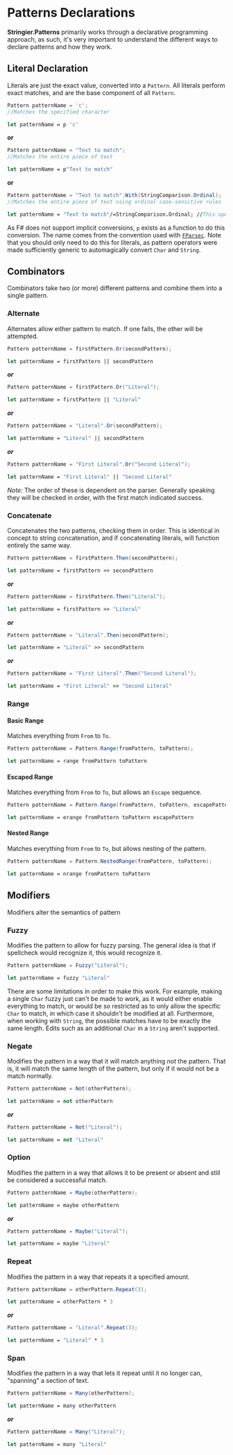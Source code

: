 ﻿# Patterns Declarations

**Stringier.Patterns** primarily works through a declarative programming approach, as such, it's very important to understand the different ways to declare patterns and how they work.

## Literal Declaration

Literals are just the exact value, converted into a `Pattern`. All literals perform exact matches, and are the base component of all `Pattern`.

~~~~csharp
Pattern patternName = 'c';
//Matches the specified character
~~~~
~~~~fsharp
let patternName = p 'c'
~~~~
**or**
~~~~csharp
Pattern patternName = "Text to match";
//Matches the entire piece of text
~~~~
~~~~fsharp
let patternName = p"Text to match"
~~~~
**or**
~~~~csharp
Pattern patternName = "Text to match".With(StringComparison.Ordinal);
//Matches the entire piece of text using ordinal case-sensitive rules
~~~~
~~~~fsharp
let patternName = "Text to match"/=StringComparison.Ordinal; //This operator is weird looking. It was chosen just because of its precedence and nothing more
~~~~

As F# does not support implicit conversions, `p` exists as a function to do this conversion. The name comes from the convention used with [`FParsec`](http://www.quanttec.com/fparsec/). Note that you should only need to do this for literals, as pattern operators were made sufficiently generic to automagically convert `Char` and `String`.

## Combinators

Combinators take two (or more) different patterns and combine them into a single pattern.

### Alternate

Alternates allow either pattern to match. If one fails, the other will be attempted.

~~~~csharp
Pattern patternName = firstPattern.Or(secondPattern);
~~~~
~~~~fsharp
let patternName = firstPattern || secondPattern
~~~~
***or***
~~~~csharp
Pattern patternName = firstPattern.Or("Literal");
~~~~
~~~~fsharp
let patternName = firstPattern || "Literal"
~~~~
***or***
~~~~csharp
Pattern patternName = "Literal".Or(secondPattern);
~~~~
~~~~fsharp
let patternName = "Literal" || secondPattern
~~~~
***or***
~~~~csharp
Pattern patternName = "First Literal".Or("Second Literal");
~~~~
~~~~fsharp
let patternName = "First Literal" || "Second Literal"
~~~~

*Note*: The order of these is dependent on the parser. Generally speaking they will be checked in order, with the first match indicated success.

### Concatenate

Concatenates the two patterns, checking them in order. This is identical in concept to string concatenation, and if concatenating literals, will function entirely the same way.

~~~~csharp
Pattern patternName = firstPattern.Then(secondPattern);
~~~~
~~~~fsharp
let patternName = firstPattern >> secondPattern
~~~~
***or***
~~~~csharp
Pattern patternName = firstPattern.Then("Literal");
~~~~
~~~~fsharp
let patternName = firstPattern >> "Literal"
~~~~
***or***
~~~~csharp
Pattern patternName = "Literal".Then(secondPattern);
~~~~
~~~~fsharp
let patternName = "Literal" >> secondPattern
~~~~
***or***
~~~~csharp
Pattern patternName = "First Literal".Then("Second Literal");
~~~~
~~~~fsharp
let patternName = "First Literal" >> "Second Literal"
~~~~

### Range

#### Basic Range

Matches everything from `From` to `To`.

~~~~csharp
Pattern patternName = Pattern.Range(fromPattern, toPattern);
~~~~
~~~~fsharp
let patternName = range fromPattern toPattern
~~~~

#### Escaped Range

Matches everything from `From` to `To`, but allows an `Escape` sequence.

~~~~csharp
Pattern patternName = Pattern.Range(fromPattern, toPattern, escapePattern);
~~~~
~~~~fsharp
let patternName = erange fromPattern toPattern escapePattern
~~~~

#### Nested Range

Matches everything from `From` to `To`, but allows nesting of the pattern.

~~~~csharp
Pattern patternName = Pattern.NestedRange(fromPattern, toPattern);
~~~~
~~~~fsharp
let patternName = nrange fromPattern toPattern
~~~~

## Modifiers

Modifiers alter the semantics of pattern

### Fuzzy

Modifies the pattern to allow for fuzzy parsing. The general idea is that if spellcheck would recognize it, this would recognize it.

~~~~csharp
Pattern patternName = Fuzzy("Literal");
~~~~
~~~~fsharp
let patternName = fuzzy "Literal"
~~~~

There are some limitations in order to make this work. For example, making a single `Char` fuzzy just can't be made to work, as it would either enable everything to match, or would be so restricted as to only allow the specific `Char` to match, in which case it shouldn't be modified at all. Furthermore, when working with `String`, the possible matches have to be exactly the same length. Edits such as an additional `Char` in a `String` aren't supported.

### Negate

Modifies the pattern in a way that it will match anything _not_ the pattern. That is, it will match the same length of the pattern, but only if it would not be a match normally.

~~~~csharp
Pattern patternName = Not(otherPattern);
~~~~
~~~~fsharp
let patternName = not otherPattern
~~~~
***or***
~~~~csharp
Pattern patternName = Not("Literal");
~~~~
~~~~fsharp
let patternName = not "Literal"
~~~~

### Option

Modifies the pattern in a way that allows it to be present or absent and still be considered a successful match.

~~~~csharp
Pattern patternName = Maybe(otherPattern);
~~~~
~~~~fsharp
let patternName = maybe otherPattern
~~~~
***or***
~~~~csharp
Pattern patternName = Maybe("Literal");
~~~~
~~~~fsharp
let patternName = maybe "Literal"
~~~~

### Repeat

Modifies the pattern in a way that repeats it a specified amount.

~~~~csharp
Pattern patternName = otherPattern.Repeat(3);
~~~~
~~~~fsharp
let patternName = otherPattern * 3
~~~~
***or***
~~~~csharp
Pattern patternName = "Literal".Repeat(3);
~~~~
~~~~fsharp
let patternName = "Literal" * 3
~~~~

### Span

Modifies the pattern in a way that lets it repeat until it no longer can, "spanning" a section of text.

~~~~csharp
Pattern patternName = Many(otherPattern);
~~~~
~~~~fsharp
let patternName = many otherPattern
~~~~
***or***
~~~~csharp
Pattern patternName = Many("Literal");
~~~~
~~~~fsharp
let patternName = many "Literal"
~~~~

